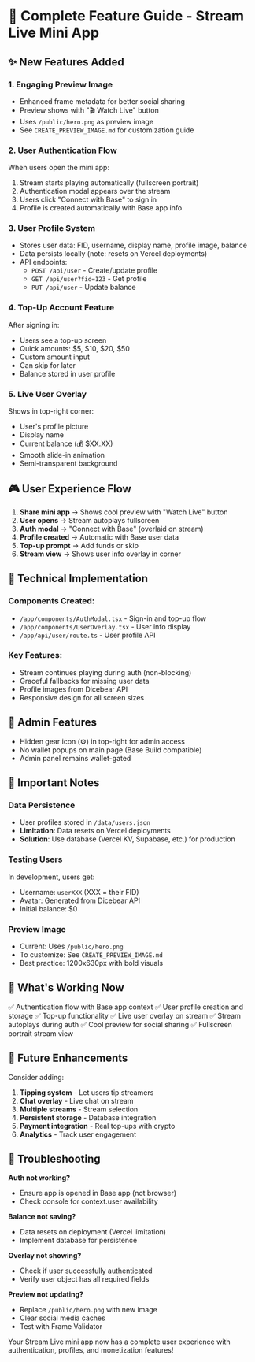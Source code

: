 # 🚀 Complete Feature Guide - Stream Live Mini App

## ✨ New Features Added

### 1. **Engaging Preview Image**
- Enhanced frame metadata for better social sharing
- Preview shows with "🎬 Watch Live" button
- Uses `/public/hero.png` as preview image
- See `CREATE_PREVIEW_IMAGE.md` for customization guide

### 2. **User Authentication Flow**
When users open the mini app:
1. Stream starts playing automatically (fullscreen portrait)
2. Authentication modal appears over the stream
3. Users click "Connect with Base" to sign in
4. Profile is created automatically with Base app info

### 3. **User Profile System**
- Stores user data: FID, username, display name, profile image, balance
- Data persists locally (note: resets on Vercel deployments)
- API endpoints:
  - `POST /api/user` - Create/update profile
  - `GET /api/user?fid=123` - Get profile
  - `PUT /api/user` - Update balance

### 4. **Top-Up Account Feature**
After signing in:
- Users see a top-up screen
- Quick amounts: $5, $10, $20, $50
- Custom amount input
- Can skip for later
- Balance stored in user profile

### 5. **Live User Overlay**
Shows in top-right corner:
- User's profile picture
- Display name
- Current balance (💰 $XX.XX)
- Smooth slide-in animation
- Semi-transparent background

## 🎮 User Experience Flow

1. **Share mini app** → Shows cool preview with "Watch Live" button
2. **User opens** → Stream autoplays fullscreen
3. **Auth modal** → "Connect with Base" (overlaid on stream)
4. **Profile created** → Automatic with Base user data
5. **Top-up prompt** → Add funds or skip
6. **Stream view** → Shows user info overlay in corner

## 🔧 Technical Implementation

### Components Created:
- `/app/components/AuthModal.tsx` - Sign-in and top-up flow
- `/app/components/UserOverlay.tsx` - User info display
- `/app/api/user/route.ts` - User profile API

### Key Features:
- Stream continues playing during auth (non-blocking)
- Graceful fallbacks for missing user data
- Profile images from Dicebear API
- Responsive design for all screen sizes

## 📝 Admin Features

- Hidden gear icon (⚙️) in top-right for admin access
- No wallet popups on main page (Base Build compatible)
- Admin panel remains wallet-gated

## 🚨 Important Notes

### Data Persistence
- User profiles stored in `/data/users.json`
- **Limitation**: Data resets on Vercel deployments
- **Solution**: Use database (Vercel KV, Supabase, etc.) for production

### Testing Users
In development, users get:
- Username: `userXXX` (XXX = their FID)
- Avatar: Generated from Dicebear API
- Initial balance: $0

### Preview Image
- Current: Uses `/public/hero.png`
- To customize: See `CREATE_PREVIEW_IMAGE.md`
- Best practice: 1200x630px with bold visuals

## 🎯 What's Working Now

✅ Authentication flow with Base app context
✅ User profile creation and storage
✅ Top-up functionality
✅ Live user overlay on stream
✅ Stream autoplays during auth
✅ Cool preview for social sharing
✅ Fullscreen portrait stream view

## 🔮 Future Enhancements

Consider adding:
1. **Tipping system** - Let users tip streamers
2. **Chat overlay** - Live chat on stream
3. **Multiple streams** - Stream selection
4. **Persistent storage** - Database integration
5. **Payment integration** - Real top-ups with crypto
6. **Analytics** - Track user engagement

## 🐛 Troubleshooting

**Auth not working?**
- Ensure app is opened in Base app (not browser)
- Check console for context.user availability

**Balance not saving?**
- Data resets on deployment (Vercel limitation)
- Implement database for persistence

**Overlay not showing?**
- Check if user successfully authenticated
- Verify user object has all required fields

**Preview not updating?**
- Replace `/public/hero.png` with new image
- Clear social media caches
- Test with Frame Validator

Your Stream Live mini app now has a complete user experience with authentication, profiles, and monetization features!


